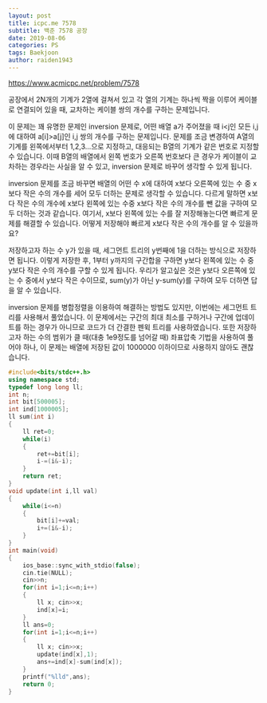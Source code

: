 ```yaml
---
layout: post
title: icpc.me 7578
subtitle: 백준 7578 공장
date: 2019-08-06
categories: PS
tags: Baekjoon
author: raiden1943
---
```


<https://www.acmicpc.net/problem/7578>

공장에서 2N개의 기계가 2열에 걸쳐서 있고 각 열의 기계는 하나씩 짝을 이루어 케이블로 연결되어 있을 때, 교차하는 케이블 쌍의 개수를 구하는 문제입니다.

이 문제는 꽤 유명한 문제인 inversion 문제로, 어떤 배열 a가 주어졌을 때 i<j인 모든 i,j에 대하여 a[i]>a[j]인 i,j 쌍의 개수를 구하는 문제입니다. 문제를 조금 변경하여 A열의 기계를 왼쪽에서부터 1,2,3...으로 지정하고, 대응되는 B열의 기계가 같은 번호로 지정할 수 있습니다. 이때 B열의 배열에서 왼쪽 번호가 오른쪽 번호보다 큰 경우가 케이블이 교차하는 경우라는 사실을 알 수 있고, inversion 문제로 바꾸어 생각할 수 있게 됩니다.

inversion 문제를 조금 바꾸면 배열의 어떤 수 x에 대하여 x보다 오른쪽에 있는 수 중 x보다 작은 수의 개수를 세어 모두 더하는 문제로 생각할 수 있습니다. 다르게 말하면 x보다 작은 수의 개수에 x보다 왼쪽에 있는 수중 x보다 작은 수의 개수를 뺀 값을 구하여 모두 더하는 것과 같습니다. 여기서, x보다 왼쪽에 있는 수를 잘 저장해놓는다면 빠르게 문제를 해결할 수 있습니다. 어떻게 저장해야 빠르게 x보다 작은 수의 개수를 알 수 있을까요?

저장하고자 하는 수 y가 있을 때, 세그먼트 트리의 y번째에 1을 더하는 방식으로 저장하면 됩니다. 이렇게 저장한 후, 1부터 y까지의 구간합을 구하면 y보다 왼쪽에 있는 수 중 y보다 작은 수의 개수를 구할 수 있게 됩니다. 우리가 알고싶은 것은 y보다 오른쪽에 있는 수 중에서 y보다 작은 수이므로, sum(y)가 아닌 y-sum(y)를 구하여 모두 더하면 답을 알 수 있습니다.

inversion 문제를 병합정렬을 이용하여 해결하는 방법도 있지만, 이번에는 세그먼트 트리를 사용해서 풀었습니다. 이 문제에서는 구간의 최대 최소를 구하거나 구간에 업데이트를 하는 경우가 아니므로 코드가 더 간결한 펜윅 트리를 사용하였습니다. 또한 저장하고자 하는 수의 범위가 클 때(대충 1e9정도를 넘어갈 때) 좌표압축 기법을 사용하여 풀어야 하나, 이 문제는 배열에 저장된 값이 1000000 이하이므로 사용하지 않아도 괜찮습니다.


```cpp
#include<bits/stdc++.h>
using namespace std;
typedef long long ll;
int n;
int bit[500005];
int ind[1000005];
ll sum(int i)
{
	ll ret=0;
	while(i)
	{
		ret+=bit[i];
		i-=(i&-i);
	}
	return ret;
}
void update(int i,ll val)
{
	while(i<=n)
	{
		bit[i]+=val;
		i+=(i&-i);
	}
}
int main(void)
{
	ios_base::sync_with_stdio(false);
	cin.tie(NULL);
	cin>>n;
	for(int i=1;i<=n;i++)
	{
		ll x; cin>>x;
		ind[x]=i;
	}
	ll ans=0;
	for(int i=1;i<=n;i++)
	{
		ll x; cin>>x;
		update(ind[x],1);
		ans+=ind[x]-sum(ind[x]);
	}
	printf("%lld",ans);
	return 0;
}
```
